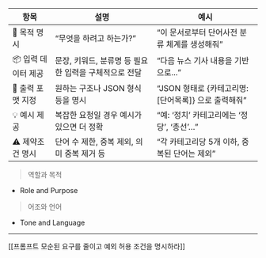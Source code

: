 

| 항목           | 설명                              | 예시                                 |
| ------------ | ------------------------------- | ---------------------------------- |
| 🎯 목적 명시     | “무엇을 하려고 하는가?”                  | “이 문서로부터 단어사전 분류 체계를 생성해줘”         |
| 📦 입력 데이터 제공 | 문장, 키워드, 분류명 등 필요한 입력을 구체적으로 전달 | “다음 뉴스 기사 내용을 기반으로...”             |
| 📐 출력 포맷 지정  | 원하는 구조나 JSON 형식 등을 명시           | “JSON 형태로 {카테고리명: [단어목록]} 으로 출력해줘” |
| 💡 예시 제공     | 복잡한 요청일 경우 예시가 있으면 더 정확         | “예: ‘정치’ 카테고리에는 ‘정당’, ‘총선’…”       |
| ⚠️ 제약조건 명시   | 단어 수 제한, 중복 제외, 의미 중복 제거 등      | “각 카테고리당 5개 이하, 중복된 단어는 제외”        |

> 역할과 목적

- Role and Purpose

> 어조와 언어

- Tone and Language




---

[[프롬프트 모순된 요구를 줄이고 예외 허용 조건을 명시하라]]


